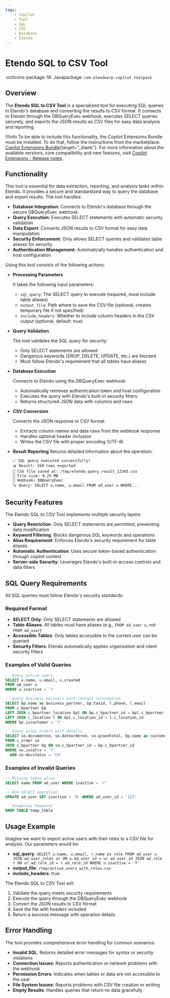 ```yaml
---
tags:
    - Copilot
    - Tool
    - SQL
    - CSV
    - Database
    - Etendo
---
```


# Etendo SQL to CSV Tool

:octicons-package-16: Javapackage: `com.etendoerp.copilot.toolpack`

## Overview

The **Etendo SQL to CSV Tool** is a specialized tool for executing SQL queries in Etendo's database and converting the results to CSV format. It connects to Etendo through the DBQueryExec webhook, executes SELECT queries securely, and exports the JSON results as CSV files for easy data analysis and reporting.

!!!info
    To be able to include this functionality, the Copilot Extensions Bundle must be installed. To do that, follow the instructions from the marketplace: [Copilot Extensions Bundle](https://marketplace.etendo.cloud/?#/product-details?module=82C5DA1B57884611ABA8F025619D4C05){target="\_blank"}. For more information about the available versions, core compatibility and new features, visit [Copilot Extensions - Release notes](../../../whats-new/release-notes/etendo-copilot/bundles/release-notes.md).

## Functionality

This tool is essential for data extraction, reporting, and analysis tasks within Etendo. It provides a secure and standardized way to query the database and export results. The tool handles:

- **Database Integration**: Connects to Etendo's database through the secure DBQueryExec webhook
- **Query Execution**: Executes SELECT statements with automatic security validation
- **Data Export**: Converts JSON results to CSV format for easy data manipulation
- **Security Enforcement**: Only allows SELECT queries and validates table aliases for security
- **Authentication Management**: Automatically handles authentication and host configuration

Using this tool consists of the following actions:

- **Processing Parameters**

    It takes the following input parameters:

    - `sql_query`: The SELECT query to execute (required, must include table aliases)
    - `output_file`: Path where to save the CSV file (optional, creates temporary file if not specified)
    - `include_headers`: Whether to include column headers in the CSV output (optional, default: true)

- **Query Validation**

    The tool validates the SQL query for security:

    - Only SELECT statements are allowed
    - Dangerous keywords (DROP, DELETE, UPDATE, etc.) are blocked
    - Must follow Etendo's requirement that all tables have aliases

- **Database Execution**

    Connects to Etendo using the DBQueryExec webhook:

    - Automatically retrieves authentication token and host configuration
    - Executes the query with Etendo's built-in security filters
    - Returns structured JSON data with columns and rows

- **CSV Conversion**

    Converts the JSON response to CSV format:

    - Extracts column names and data rows from the webhook response
    - Handles optional header inclusion
    - Writes the CSV file with proper encoding (UTF-8)

- **Result Reporting**
    Returns detailed information about the operation:

    ```
    ✅ SQL query executed successfully!
    📊 Result: 150 rows exported
    📁 CSV file saved at: /tmp/etendo_query_result_12345.csv
    📏 File size: 0.25 MB
    🔗 Webhook: DBQueryExec
    🔍 Query: SELECT u.name, u.email FROM ad_user u WHERE...
    ```

## Security Features

The Etendo SQL to CSV Tool implements multiple security layers:

- **Query Restriction**: Only SELECT statements are permitted, preventing data modification
- **Keyword Filtering**: Blocks dangerous SQL keywords and operations
- **Alias Requirement**: Enforces Etendo's security requirement for table aliases
- **Automatic Authentication**: Uses secure token-based authentication through copilot context
- **Server-side Security**: Leverages Etendo's built-in access controls and data filters

## SQL Query Requirements

All SQL queries must follow Etendo's security standards:

### Required Format

- **SELECT Only**: Only SELECT statements are allowed
- **Table Aliases**: All tables must have aliases (e.g., `FROM ad_user u`, not `FROM ad_user`)
- **Accessible Tables**: Only tables accessible to the current user can be queried
- **Security Filters**: Etendo automatically applies organization and client security filters

### Examples of Valid Queries

```sql
-- Query active users
SELECT u.name, u.email, u.created 
FROM ad_user u 
WHERE u.isactive = 'Y'

-- Query business partners with contact information
SELECT bp.name as business_partner, bp.taxid, l.phone, l.email
FROM c_bpartner bp
LEFT JOIN c_bpartner_location bpl ON bp.c_bpartner_id = bpl.c_bpartner_id
LEFT JOIN c_location l ON bpl.c_location_id = l.c_location_id
WHERE bp.iscustomer = 'Y'

-- Query sales orders with details
SELECT so.documentno, so.dateordered, so.grandtotal, bp.name as customer
FROM c_order so
JOIN c_bpartner bp ON so.c_bpartner_id = bp.c_bpartner_id
WHERE so.issotrx = 'Y' 
  AND so.docstatus = 'CO'
```

### Examples of Invalid Queries

```sql
-- Missing table alias
SELECT name FROM ad_user WHERE isactive = 'Y'

-- Non-SELECT operation
UPDATE ad_user SET isactive = 'N' WHERE ad_user_id = '123'

-- Dangerous keywords
DROP TABLE temp_table
```

## Usage Example

Imagine we want to export active users with their roles to a CSV file for analysis. Our parameters would be:

- **sql_query**: `SELECT u.name, u.email, r.name as role FROM ad_user u JOIN ad_user_roles ur ON u.ad_user_id = ur.ad_user_id JOIN ad_role r ON ur.ad_role_id = r.ad_role_id WHERE u.isactive = 'Y'`
- **output_file**: `/tmp/active_users_with_roles.csv`
- **include_headers**: true

The Etendo SQL to CSV Tool will:

1. Validate the query meets security requirements
2. Execute the query through the DBQueryExec webhook
3. Convert the JSON results to CSV format
4. Save the file with headers included
5. Return a success message with operation details

## Error Handling

The tool provides comprehensive error handling for common scenarios:

- **Invalid SQL**: Returns detailed error messages for syntax or security violations
- **Connection Issues**: Reports authentication or network problems with the webhook
- **Permission Errors**: Indicates when tables or data are not accessible to the user
- **File System Issues**: Reports problems with CSV file creation or writing
- **Empty Results**: Handles queries that return no data gracefully